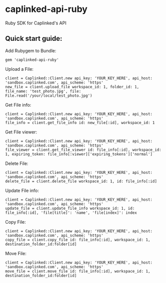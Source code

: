 # caplinked-api-ruby

Ruby SDK for Caplinked's API


## Quick start guide:

Add Rubygem to Bundle:

```
gem 'caplinked-api-ruby'
```

Upload a File:

```
client = Caplinked::Client.new api_key: 'YOUR_KEY_HERE', api_host: 'sandbox.caplinked.com', api_scheme: 'https'
new_file = client.upload_file workspace_id: 1, folder_id: 1, file_name: 'test_photo.jpg', file: File.read('/your/local/test_photo.jpg')
```

Get File info:

```
client = Caplinked::Client.new api_key: 'YOUR_KEY_HERE', api_host: 'sandbox.caplinked.com', api_scheme: 'https'
file_info = client.get_file_info id: new_file[:id], workspace_id: 1
```

Get File viewer:

```
client = Caplinked::Client.new api_key: 'YOUR_KEY_HERE', api_host: 'sandbox.caplinked.com', api_scheme: 'https'
file_viewer = client.get_file_viewer id: file_info[:id], workspace_id: 1, expiring_token: file_info[:viewer]['expiring_tokens']['normal']
```

Delete File:

```
client = Caplinked::Client.new api_key: 'YOUR_KEY_HERE', api_host: 'sandbox.caplinked.com', api_scheme: 'https'
delete_file = client.delete_file workspace_id: 1, id: file_info[:id]
```

Update File info:

```
client = Caplinked::Client.new api_key: 'YOUR_KEY_HERE', api_host: 'sandbox.caplinked.com', api_scheme: 'https'
update_file = client.update_file_info workspace_id: 1, id: file_info[:id], 'file[title]': 'name', 'file[index]': index
```

Copy File:

```
client = Caplinked::Client.new api_key: 'YOUR_KEY_HERE', api_host: 'sandbox.caplinked.com', api_scheme: 'https'
copy_file = client.copy_file id: file_info[:id], workspace_id: 1, destination_folder_id:folder[id]
```

Move File:

```
client = Caplinked::Client.new api_key: 'YOUR_KEY_HERE', api_host: 'sandbox.caplinked.com', api_scheme: 'https'
move_file = client.move_file id: file_info[:id], workspace_id: 1, destination_folder_id:folder[id]
```
